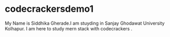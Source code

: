 # codecrackersdemo1
My Name is Siddhika Gherade.I am stuyding in Sanjay Ghodawat University Kolhapur.
I am here to study mern stack with codecrackers .
